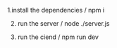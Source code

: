 1.install the dependencies / npm i

2. run the server / node ./server.js

3. run the ciend / npm run dev
